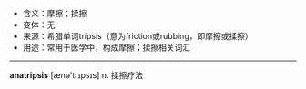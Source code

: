 - <span class="definition">含义：摩擦；揉擦</span>
- <span class="definition">变体：无</span>
- <span class="definition">来源：希腊单词tripsis（意为friction或rubbing，即摩擦或揉擦）</span>
- <span class="definition">用途：常用于医学中，构成摩擦；揉擦相关词汇</span>

---

<span class="vocabulary">**anatripsis**</span> [ænә'trɪpsɪs] n. 揉擦疗法  

